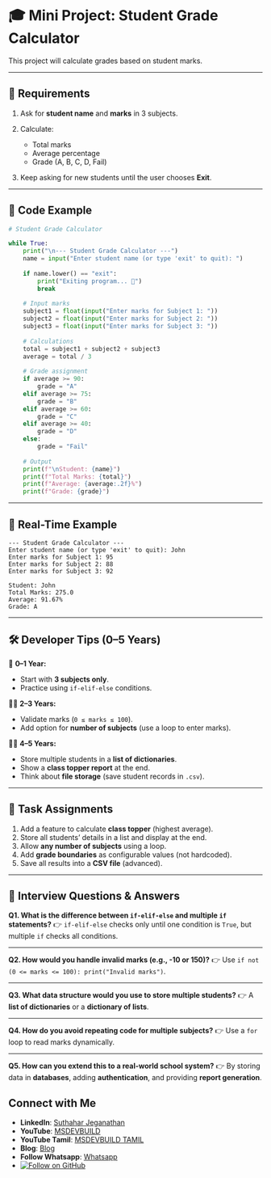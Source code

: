 # 🎓 Mini Project: Student Grade Calculator

This project will calculate grades based on student marks.

---

## 🔹 Requirements

1. Ask for **student name** and **marks** in 3 subjects.
2. Calculate:

   * Total marks
   * Average percentage
   * Grade (A, B, C, D, Fail)
3. Keep asking for new students until the user chooses **Exit**.

---

## 📝 Code Example

```python
# Student Grade Calculator

while True:
    print("\n--- Student Grade Calculator ---")
    name = input("Enter student name (or type 'exit' to quit): ")
    
    if name.lower() == "exit":
        print("Exiting program... 👋")
        break
    
    # Input marks
    subject1 = float(input("Enter marks for Subject 1: "))
    subject2 = float(input("Enter marks for Subject 2: "))
    subject3 = float(input("Enter marks for Subject 3: "))
    
    # Calculations
    total = subject1 + subject2 + subject3
    average = total / 3
    
    # Grade assignment
    if average >= 90:
        grade = "A"
    elif average >= 75:
        grade = "B"
    elif average >= 60:
        grade = "C"
    elif average >= 40:
        grade = "D"
    else:
        grade = "Fail"
    
    # Output
    print(f"\nStudent: {name}")
    print(f"Total Marks: {total}")
    print(f"Average: {average:.2f}%")
    print(f"Grade: {grade}")
```

---

## 🚀 Real-Time Example

```
--- Student Grade Calculator ---
Enter student name (or type 'exit' to quit): John
Enter marks for Subject 1: 95
Enter marks for Subject 2: 88
Enter marks for Subject 3: 92

Student: John
Total Marks: 275.0
Average: 91.67%
Grade: A
```

---

## 🛠 Developer Tips (0–5 Years)

👶 **0–1 Year:**

* Start with **3 subjects only**.
* Practice using `if-elif-else` conditions.

👨‍💻 **2–3 Years:**

* Validate marks (`0 ≤ marks ≤ 100`).
* Add option for **number of subjects** (use a loop to enter marks).

🧑‍💼 **4–5 Years:**

* Store multiple students in a **list of dictionaries**.
* Show a **class topper report** at the end.
* Think about **file storage** (save student records in `.csv`).

---

## 📝 Task Assignments

1. Add a feature to calculate **class topper** (highest average).
2. Store all students’ details in a list and display at the end.
3. Allow **any number of subjects** using a loop.
4. Add **grade boundaries** as configurable values (not hardcoded).
5. Save all results into a **CSV file** (advanced).

---

## 🎤 Interview Questions & Answers

**Q1. What is the difference between `if-elif-else` and multiple `if` statements?**
👉 `if-elif-else` checks only until one condition is `True`, but multiple `if` checks all conditions.

---

**Q2. How would you handle invalid marks (e.g., -10 or 150)?**
👉 Use `if not (0 <= marks <= 100): print("Invalid marks")`.

---

**Q3. What data structure would you use to store multiple students?**
👉 A **list of dictionaries** or a **dictionary of lists**.

---

**Q4. How do you avoid repeating code for multiple subjects?**
👉 Use a `for` loop to read marks dynamically.

---

**Q5. How can you extend this to a real-world school system?**
👉 By storing data in **databases**, adding **authentication**, and providing **report generation**.

 ## Connect with Me
- **LinkedIn**: [Suthahar Jeganathan](https://www.linkedin.com/in/jssuthahar/)
- **YouTube**: [MSDEVBUILD](https://www.youtube.com/@MSDEVBUILD)
- **YouTube Tamil**: [MSDEVBUILD TAMIL](https://www.youtube.com/@MSDEVBUILDTamil)
- **Blog**: [Blog](https://www.msdevbuild.com/)
- **Follow Whatsapp**: [Whatsapp](https://www.whatsapp.com/channel/0029Va5j2rHEFeXcTlUhQB0J)
- [![Follow on GitHub](https://img.shields.io/github/followers/jssuthahar?label=Follow&style=social)](https://github.com/jssuthahar)



